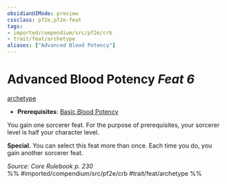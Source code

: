 ```yaml
---
obsidianUIMode: preview
cssclass: pf2e,pf2e-feat
tags:
- imported/compendium/src/pf2e/crb
- trait/feat/archetype
aliases: ["Advanced Blood Potency"]
---
```

# Advanced Blood Potency  *Feat 6*  
[archetype](archetype.md)  

- **Prerequisites**: [Basic Blood Potency](basic-blood-potency.md)

You gain one sorcerer feat. For the purpose of prerequisites, your sorcerer level is half your character level.

**Special.** You can select this feat more than once. Each time you do, you gain another sorcerer feat.

*Source: Core Rulebook p. 230*  
%% #imported/compendium/src/pf2e/crb #trait/feat/archetype %%